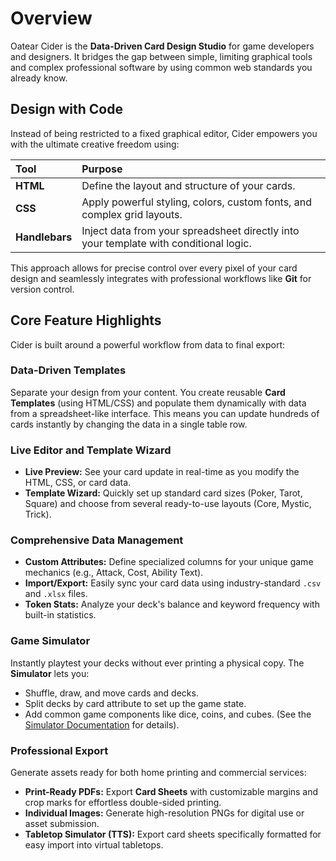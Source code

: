 # Overview

Oatear Cider is the **Data-Driven Card Design Studio** for game developers and designers. It bridges the gap between simple, limiting graphical tools and complex professional software by using common web standards you already know.

## Design with Code

Instead of being restricted to a fixed graphical editor, Cider empowers you with the ultimate creative freedom using:

| Tool | Purpose |
| :--- | :--- |
| **HTML** | Define the layout and structure of your cards. |
| **CSS** | Apply powerful styling, colors, custom fonts, and complex grid layouts. |
| **Handlebars** | Inject data from your spreadsheet directly into your template with conditional logic. |

This approach allows for precise control over every pixel of your card design and seamlessly integrates with professional workflows like **Git** for version control.

## Core Feature Highlights

Cider is built around a powerful workflow from data to final export:

### Data-Driven Templates
Separate your design from your content. You create reusable **Card Templates** (using HTML/CSS) and populate them dynamically with data from a spreadsheet-like interface. This means you can update hundreds of cards instantly by changing the data in a single table row.

### Live Editor and Template Wizard
*   **Live Preview:** See your card update in real-time as you modify the HTML, CSS, or card data.
*   **Template Wizard:** Quickly set up standard card sizes (Poker, Tarot, Square) and choose from several ready-to-use layouts (Core, Mystic, Trick).

### Comprehensive Data Management
*   **Custom Attributes:** Define specialized columns for your unique game mechanics (e.g., Attack, Cost, Ability Text).
*   **Import/Export:** Easily sync your card data using industry-standard `.csv` and `.xlsx` files.
*   **Token Stats:** Analyze your deck's balance and keyword frequency with built-in statistics.

### Game Simulator
Instantly playtest your decks without ever printing a physical copy. The **Simulator** lets you:
*   Shuffle, draw, and move cards and decks.
*   Split decks by card attribute to set up the game state.
*   Add common game components like dice, coins, and cubes.
(See the [Simulator Documentation](./simulator) for details).

### Professional Export
Generate assets ready for both home printing and commercial services:
*   **Print-Ready PDFs:** Export **Card Sheets** with customizable margins and crop marks for effortless double-sided printing.
*   **Individual Images:** Generate high-resolution PNGs for digital use or asset submission.
*   **Tabletop Simulator (TTS):** Export card sheets specifically formatted for easy import into virtual tabletops.